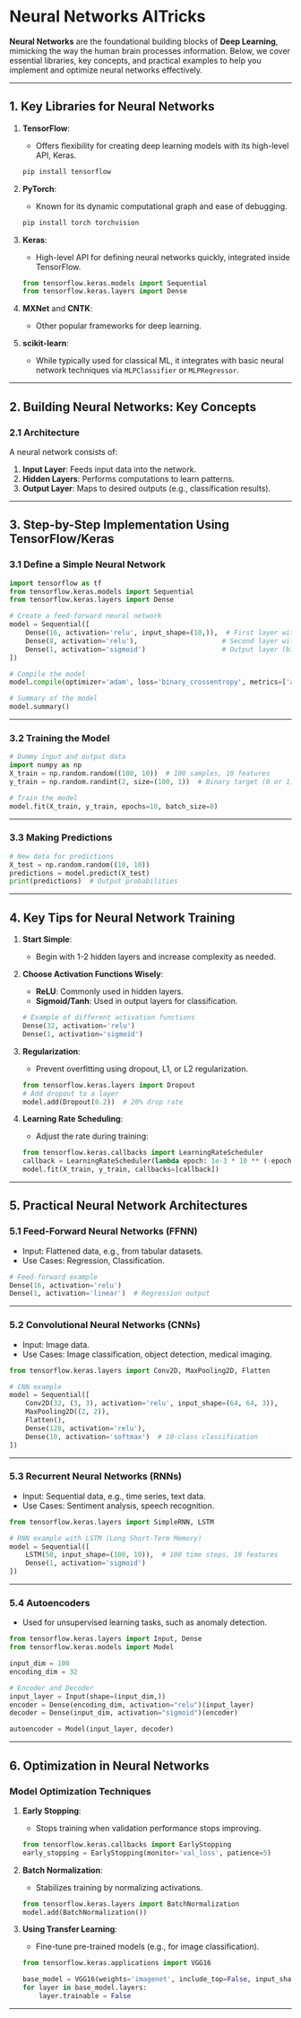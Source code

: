 # Neural Networks AITricks

**Neural Networks** are the foundational building blocks of **Deep Learning**, mimicking the way the human brain processes information. Below, we cover essential libraries, key concepts, and practical examples to help you implement and optimize neural networks effectively.

---

## 1. **Key Libraries for Neural Networks**

1. **TensorFlow**:
   - Offers flexibility for creating deep learning models with its high-level API, Keras.
   ```bash
   pip install tensorflow
   ```

2. **PyTorch**:
   - Known for its dynamic computational graph and ease of debugging.
   ```bash
   pip install torch torchvision
   ```

3. **Keras**:
   - High-level API for defining neural networks quickly, integrated inside TensorFlow.
   ```python
   from tensorflow.keras.models import Sequential
   from tensorflow.keras.layers import Dense
   ```

4. **MXNet** and **CNTK**:
   - Other popular frameworks for deep learning.

5. **scikit-learn**:
   - While typically used for classical ML, it integrates with basic neural network techniques via `MLPClassifier` or `MLPRegressor`.

---

## 2. **Building Neural Networks: Key Concepts**

### 2.1 **Architecture**
A neural network consists of:
1. **Input Layer**: Feeds input data into the network.
2. **Hidden Layers**: Performs computations to learn patterns.
3. **Output Layer**: Maps to desired outputs (e.g., classification results).

---

## 3. **Step-by-Step Implementation Using TensorFlow/Keras**

### **3.1 Define a Simple Neural Network**
```python
import tensorflow as tf
from tensorflow.keras.models import Sequential
from tensorflow.keras.layers import Dense

# Create a feed-forward neural network
model = Sequential([
    Dense(16, activation='relu', input_shape=(10,)),  # First layer with 16 neurons, ReLU activation
    Dense(8, activation='relu'),                     # Second layer with 8 neurons
    Dense(1, activation='sigmoid')                   # Output layer (binary classification)
])

# Compile the model
model.compile(optimizer='adam', loss='binary_crossentropy', metrics=['accuracy'])

# Summary of the model
model.summary()
```

---

### **3.2 Training the Model**
```python
# Dummy input and output data
import numpy as np
X_train = np.random.random((100, 10))  # 100 samples, 10 features
y_train = np.random.randint(2, size=(100, 1))  # Binary target (0 or 1)

# Train the model
model.fit(X_train, y_train, epochs=10, batch_size=8)
```

---

### **3.3 Making Predictions**
```python
# New data for predictions
X_test = np.random.random((10, 10))
predictions = model.predict(X_test)
print(predictions)  # Output probabilities
```

---

## 4. **Key Tips for Neural Network Training**

1. **Start Simple**:
   - Begin with 1-2 hidden layers and increase complexity as needed.

2. **Choose Activation Functions Wisely**:
   - **ReLU**: Commonly used in hidden layers.
   - **Sigmoid/Tanh**: Used in output layers for classification.
   ```python
   # Example of different activation functions
   Dense(32, activation='relu')
   Dense(1, activation='sigmoid')
   ```

3. **Regularization**:
   - Prevent overfitting using dropout, L1, or L2 regularization.
   ```python
   from tensorflow.keras.layers import Dropout
   # Add dropout to a layer
   model.add(Dropout(0.2))  # 20% drop rate
   ```

4. **Learning Rate Scheduling**:
   - Adjust the rate during training:
   ```python
   from tensorflow.keras.callbacks import LearningRateScheduler
   callback = LearningRateScheduler(lambda epoch: 1e-3 * 10 ** (-epoch / 20))
   model.fit(X_train, y_train, callbacks=[callback])
   ```

---

## 5. **Practical Neural Network Architectures**

### **5.1 Feed-Forward Neural Networks (FFNN)**
- Input: Flattened data, e.g., from tabular datasets.
- Use Cases: Regression, Classification.

```python
# Feed-forward example
Dense(16, activation='relu')
Dense(1, activation='linear')  # Regression output
```

---

### **5.2 Convolutional Neural Networks (CNNs)**
- Input: Image data.
- Use Cases: Image classification, object detection, medical imaging.

```python
from tensorflow.keras.layers import Conv2D, MaxPooling2D, Flatten

# CNN example
model = Sequential([
    Conv2D(32, (3, 3), activation='relu', input_shape=(64, 64, 3)),
    MaxPooling2D((2, 2)),
    Flatten(),
    Dense(128, activation='relu'),
    Dense(10, activation='softmax')  # 10-class classification
])
```

---

### **5.3 Recurrent Neural Networks (RNNs)**
- Input: Sequential data, e.g., time series, text data.
- Use Cases: Sentiment analysis, speech recognition.

```python
from tensorflow.keras.layers import SimpleRNN, LSTM

# RNN example with LSTM (Long Short-Term Memory)
model = Sequential([
    LSTM(50, input_shape=(100, 10)),  # 100 time steps, 10 features
    Dense(1, activation='sigmoid')
])
```

---

### **5.4 Autoencoders**
- Used for unsupervised learning tasks, such as anomaly detection.
```python
from tensorflow.keras.layers import Input, Dense
from tensorflow.keras.models import Model

input_dim = 100
encoding_dim = 32

# Encoder and Decoder
input_layer = Input(shape=(input_dim,))
encoder = Dense(encoding_dim, activation="relu")(input_layer)
decoder = Dense(input_dim, activation="sigmoid")(encoder)

autoencoder = Model(input_layer, decoder)
```

---

## 6. **Optimization in Neural Networks**

### **Model Optimization Techniques**
1. **Early Stopping**:
   - Stops training when validation performance stops improving.
   ```python
   from tensorflow.keras.callbacks import EarlyStopping
   early_stopping = EarlyStopping(monitor='val_loss', patience=5)
   ```

2. **Batch Normalization**:
   - Stabilizes training by normalizing activations.
   ```python
   from tensorflow.keras.layers import BatchNormalization
   model.add(BatchNormalization())
   ```

3. **Using Transfer Learning**:
   - Fine-tune pre-trained models (e.g., for image classification).
   ```python
   from tensorflow.keras.applications import VGG16

   base_model = VGG16(weights='imagenet', include_top=False, input_shape=(224, 224, 3))
   for layer in base_model.layers:
       layer.trainable = False
   ```

---


